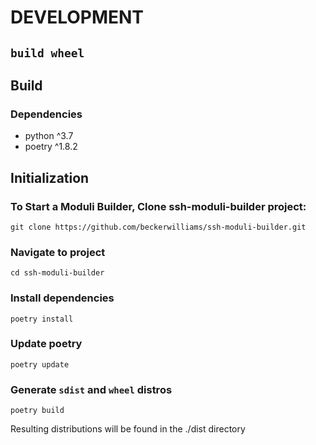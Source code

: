 # DEVELOPMENT 
## `build wheel`


## Build

### Dependencies
- python ^3.7
- poetry ^1.8.2

## Initialization

### To Start a Moduli Builder, Clone ssh-moduli-builder project:

`git clone https://github.com/beckerwilliams/ssh-moduli-builder.git`

### Navigate to project

`cd ssh-moduli-builder`

### Install dependencies

`poetry install`

### Update poetry

`poetry update`

### Generate `sdist` and `wheel` distros

`poetry build`

Resulting distributions will be found in the ./dist directory



